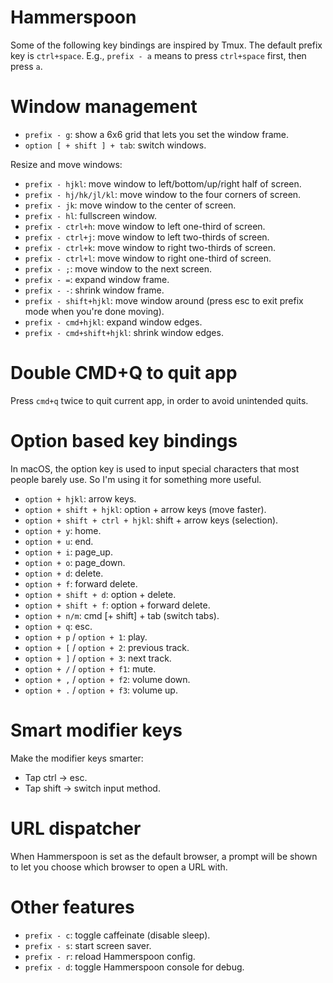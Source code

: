 # Hammerspoon

Some of the following key bindings are inspired by Tmux. The default prefix key is `ctrl+space`. E.g., `prefix - a` means to press `ctrl+space` first, then press `a`.

# Window management
  - `prefix - g`: show a 6x6 grid that lets you set the window frame.
  - `option [ + shift ] + tab`: switch windows.

Resize and move windows:

  - `prefix - hjkl`: move window to left/bottom/up/right half of screen.
  - `prefix - hj/hk/jl/kl`: move window to the four corners of screen.
  - `prefix - jk`: move window to the center of screen.
  - `prefix - hl`: fullscreen window.
  - `prefix - ctrl+h`: move window to left one-third of screen.
  - `prefix - ctrl+j`: move window to left two-thirds of screen.
  - `prefix - ctrl+k`: move window to right two-thirds of screen.
  - `prefix - ctrl+l`: move window to right one-third of screen.
  - `prefix - ;`: move window to the next screen.
  - `prefix - =`: expand window frame.
  - `prefix - -`: shrink window frame.
  - `prefix - shift+hjkl`: move window around (press esc to exit prefix mode when you're done moving).
  - `prefix - cmd+hjkl`: expand window edges.
  - `prefix - cmd+shift+hjkl`: shrink window edges.

# Double CMD+Q to quit app

Press `cmd+q` twice to quit current app, in order to avoid unintended quits.

# Option based key bindings

In macOS, the option key is used to input special characters that most people barely use. So I'm using it for something more useful.

  - `option + hjkl`: arrow keys.
  - `option + shift + hjkl`: option + arrow keys (move faster).
  - `option + shift + ctrl + hjkl`: shift + arrow keys (selection).
  - `option + y`: home.
  - `option + u`: end.
  - `option + i`: page_up.
  - `option + o`: page_down.
  - `option + d`: delete.
  - `option + f`: forward delete.
  - `option + shift + d`: option + delete.
  - `option + shift + f`: option + forward delete.
  - `option + n/m`: cmd [+ shift] + tab (switch tabs).
  - `option + q`: esc.
  - `option + p` / `option + 1`: play.
  - `option + [` / `option + 2`: previous track.
  - `option + ]` / `option + 3`: next track.
  - `option + /` / `option + f1`: mute.
  - `option + ,` / `option + f2`: volume down.
  - `option + .` / `option + f3`: volume up.

# Smart modifier keys

Make the modifier keys smarter:
  - Tap ctrl -> esc.
  - Tap shift -> switch input method.

# URL dispatcher

When Hammerspoon is set as the default browser, a prompt will be shown to let you choose which browser to open a URL with.

# Other features

  - `prefix - c`: toggle caffeinate (disable sleep).
  - `prefix - s`: start screen saver.
  - `prefix - r`: reload Hammerspoon config.
  - `prefix - d`: toggle Hammerspoon console for debug.

